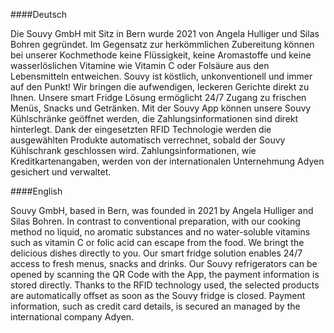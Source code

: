 ####Deutsch

Die Souvy GmbH mit Sitz in Bern wurde 2021 von Angela Hulliger und Silas Bohren gegründet. Im Gegensatz zur herkömmlichen Zubereitung können bei unserer Kochmethode keine Flüssigkeit, keine Aromastoffe und keine wasserlöslichen Vitamine wie Vitamin C oder Folsäure aus den Lebensmitteln entweichen. Souvy ist köstlich, unkonventionell und immer auf den Punkt! Wir bringen die aufwendigen, leckeren Gerichte direkt zu Ihnen. Unsere smart Fridge Lösung ermöglicht 24/7 Zugang zu frischen Menüs, Snacks und Getränken. Mit der Souvy App können unsere Souvy Kühlschränke geöffnet werden, die Zahlungsinformationen sind direkt hinterlegt. Dank der eingesetzten RFID Technologie werden die ausgewählten Produkte automatisch verrechnet, sobald der Souvy Kühlschrank geschlossen wird. Zahlungsinformationen, wie Kreditkartenangaben, werden von der internationalen Unternehmung Adyen gesichert und verwaltet.


####English

Souvy GmbH, based in Bern, was founded in 2021 by Angela Hulliger and Silas Bohren. In contrast to conventional preparation, with our cooking method no liquid, no aromatic substances and no water-soluble vitamins such as vitamin C or folic acid can escape from the food. We bringt the delicious dishes directly to you. Our smart fridge solution enables 24/7 access to fresh menus, snacks and drinks. Our Souvy refrigerators can be opened by scanning the QR Code with the App, the payment information is stored directly. Thanks to the RFID technology used, the selected products are automatically offset as soon as the Souvy fridge is closed. Payment information, such as credit card details, is secured an managed by the international company Adyen.  